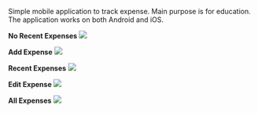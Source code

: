 Simple mobile application to track expense. Main purpose is for education. The application works on both Android and iOS.

**No Recent Expenses**
![](./assets/Screenshots/No%20Recent.jpg)

**Add Expense**
![](./assets/Screenshots/Add.jpg)

**Recent Expenses**
![](./assets/Screenshots/Recent.jpg)

**Edit Expense**
![](./assets/Screenshots/Edit.jpg)

**All Expenses**
![](./assets/Screenshots/All.jpg)
